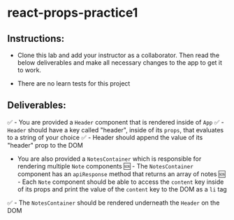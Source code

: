 # react-props-practice1

## Instructions:

- Clone this lab and add your instructor as a collaborator. Then read the below deliverables and make all necessary changes to the app to get it to work. 

- There are no learn tests for this project

## Deliverables:

✅ - You are provided a `Header` component that is rendered inside of `App`
✅ - `Header` should have a key called "header", inside of its `props`, that evaluates to a string of your choice
✅ - Header should append the value of its "header" prop to the DOM

- You are also provided a `NotesContainer` which is responsible for rendering multiple `Note` components
🆘 - The `NotesContainer` component has an `apiResponse` method that returns an array of notes
🆘 - Each `Note` component should be able to access the `content` key inside of its props and print the value of the `content` key to the DOM as a `li` tag

✅ - The `NotesContainer` should be rendered underneath the `Header` on the DOM
